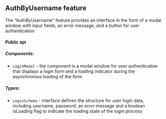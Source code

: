 ## AuthByUsername feature

The "AuthByUsername" feature provides an interface in the form of a modal window with input fields, an error message, and a button for user authentication

#### Public api

##### Components:

-   `LoginModal` - the component is a modal window for user authentication that displays a login form and a loading indicator during the asynchronous loading of the form

##### Types:

-   `LoginSchema` - interface defines the structure for user login data, including username, password, an error message and a boolean isLoading flag to indicate the loading state of the login process
